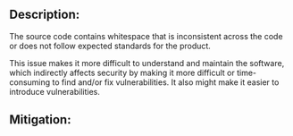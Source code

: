 ## Description:

The source code contains whitespace that is inconsistent across the code or does not follow expected standards for the product.

This issue makes it more difficult to understand and maintain the software, which indirectly affects security by making it more difficult or time-consuming to find and/or fix vulnerabilities. It also might make it easier to introduce vulnerabilities.

## Mitigation:
